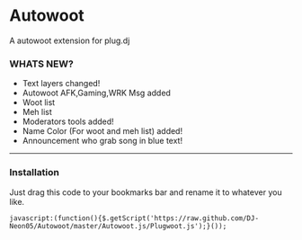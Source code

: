 Autowoot
========

A autowoot extension for plug.dj

### WHATS NEW? ###
- Text layers changed!
- Autowoot AFK,Gaming,WRK Msg added
- Woot list
- Meh list
- Moderators tools added!
- Name Color (For woot and meh list) added!
- Announcement who grab song in blue text!


--------------
### Installation ###

Just drag this code to your bookmarks bar and rename it to whatever you like.
```
javascript:(function(){$.getScript('https://raw.github.com/DJ-Neon05/Autowoot/master/Autowoot.js/Plugwoot.js');}());
```
